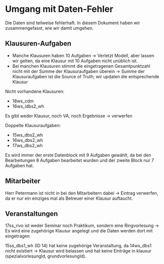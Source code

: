 # Umgang mit Daten-Fehler

Die Daten sind teilweise fehlerhaft. In diesem Dokument haben wir zusammengefasst, wie wir damit umgehen.

## Klausuren-Aufgaben
- Manche Klausuren haben 10 Aufgaben -> Verletzt Modell, aber lassen wir gelten, da eine Klausur mit 10 Aufgaben nicht unüblich ist.
- Bei manchen Klausuren stimmt die eingetragenen Gesamtpunktzahl nicht mit der Summe der Klausuraufgaben überein -> Summe der Klausuraufgaben ist die Source of Truth; wir updaten die entsprechende Klausur

Nicht vorhandene Klausuren:
- 18ws_cdm
- 16ws_idbs2_wh

Es gibt weder Klausur, noch VA, noch Ergebnisse -> verwerfen

Doppelte Klausuraufgaben:
- 15ws_dbs2_wh
- 16ws_dbs2_wh
- 17ws_dbs2_wh

Es wird immer der erste Datenblock mit 9 Aufgaben gewählt, da bei den Bearbeitungen 8 Aufgaben bearbeitet wurden und der zweite Block nur 7 Aufgaben hat.

## Mitarbeiter
Herr Petermann ist nicht in bei den Mitarbeitern dabei -> Eintrag verwerfen, da er nur ein einziges mal als Betreuer einer Klausur auftaucht.

## Veranstaltungen
17ss_rivo ist weder Seminar noch Praktikum, sondern eine Ringvorlesung -> Es wird eine zugehörige Klausur angelegt und die Daten werden dort mit eingetragen 

15ss_dbs1_wh (ID 14) hat keine zugehörige Veranstaltung, da 14ws_dbs1 nicht existiert -> Klausur wird belassen und hat keine Einträge in klausur (spezialvorlesungId, grundvorlesungId).